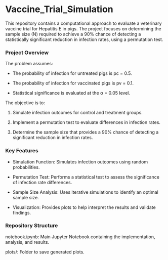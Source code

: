 # Vaccine_Trial_Simulation
This repository contains a computational approach to evaluate a veterinary vaccine trial for Hepatitis E in pigs. The project focuses on determining the sample size (N) required to achieve a 90% chance of detecting a statistically significant reduction in infection rates, using a permutation test.

### Project Overview

The problem assumes:

* The probability of infection for untreated pigs is pc = 0.5.

* The probability of infection for vaccinated pigs is pv = 0.1.

* Statistical significance is evaluated at the α = 0.05 level.

The objective is to:

1. Simulate infection outcomes for control and treatment groups.

2. Implement a permutation test to evaluate differences in infection rates.

3. Determine the sample size  that provides a 90% chance of detecting a significant reduction in infection rates.

### Key Features

* Simulation Function: Simulates infection outcomes using random probabilities.

* Permutation Test: Performs a statistical test to assess the significance of infection rate differences.

* Sample Size Analysis: Uses iterative simulations to identify an optimal sample size.

* Visualization: Provides plots to help interpret the results and validate findings.

### Repository Structure

notebook.ipynb: Main Jupyter Notebook containing the implementation, analysis, and results.

plots/: Folder to save generated plots.
